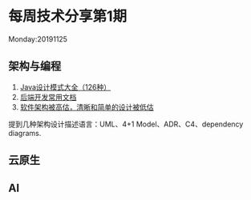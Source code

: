 # 每周技术分享第1期
Monday:20191125

## 架构与编程
1. [Java设计模式大全（126种）](https://java-design-patterns.com/patterns/)
2. [后端开发常用文档](https://www.docs4dev.com/)
3. [软件架构被高估，清晰和简单的设计被低估](https://blog.pragmaticengineer.com/software-architecture-is-overrated/)

提到几种架构设计描述语言：UML、4+1 Model、ADR、C4、dependency diagrams.

## 云原生

## AI

